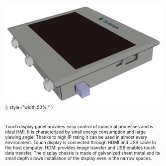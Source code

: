 <br>

![Basic view](../../../../source/img/photo_TGmonitor7.webp){: style="width:50%;" }

<br>

Touch display panel provides easy control of industrial processes and is ideal HMI.
It is characterized by small energy consumption and large viewing angle.
Thanks to high IP rating it can be used in almost every environment.
Touch display is connected through HDMI and USB cable to the host computer.
HDMI provides image transfer and USB enables touch data transfer.
The display chassis is made of galvanized sheet metal and its small depth allows installation of the display even in the narrow spaces.